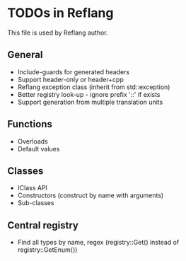 # TODOs in Reflang
This file is used by Reflang author.

## General
* Include-guards for generated headers
* Support header-only or header+cpp
* Reflang exception class (inherit from std::exception)
* Better registry look-up - ignore prefix '::' if exists
* Support generation from multiple translation units

## Functions
* Overloads
* Default values

## Classes
* IClass API
* Constructors (construct by name with arguments)
* Sub-classes

## Central registry
* Find all types by name, regex (registry::Get() instead of registry::GetEnum())
